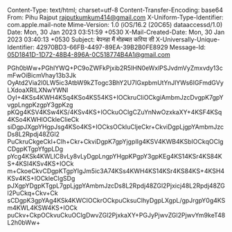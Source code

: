 Content-Type: text/html; charset=utf-8
Content-Transfer-Encoding: base64
From: Pihu Rajput <rajputkumkum414@gmail.com>
X-Uniform-Type-Identifier: com.apple.mail-note
Mime-Version: 1.0 (iOS/16.2 \(20C65\) dataaccessd/1.0)
Date: Mon, 30 Jan 2023 03:51:59 +0530
X-Mail-Created-Date: Mon, 30 Jan 2023 03:40:13 +0530
Subject: बेपनहा मैं
  मोहब्बत करिया सी
X-Universally-Unique-Identifier: 42970BD3-66FB-4497-89EA-39B2B0FE8929
Message-Id: <05D1841D-1D72-48B4-896A-0C518774B4A1@gmail.com>

PGh0bWw+PGhlYWQ+PC9oZWFkPjxib2R5IHN0eWxlPSJvdmVyZmxvdy13cmFwOiBicmVhay13b3Jk
OyAtd2Via2l0LW5ic3AtbW9kZTogc3BhY2U7IGxpbmUtYnJlYWs6IGFmdGVyLXdoaXRlLXNwYWNl
OyI+4KSs4KWH4KSq4KSo4KS54KS+IOCkruCliOCkgiAmbmJzcDvgpK7gpYvgpLngpKzgpY3gpKzg
pKQg4KSV4KSw4KS/4KSv4KS+IOCkuOClgCZuYnNwOzxkaXY+4KSF4KSq4KSo4KWHIOCkleClieCk
siDgpJXgpYHgpJsg4KSo4KS+IOCksOCkluCljeCkr+CkviDgpLjgpYAmbmJzcDs8L2Rpdj48ZGl2
PuCkruCkgeCkl+Clh+Ckr+CkviDgpK7gpYjgpIIg4KSV4KWB4KSbIOCkqOClgCDgpKTgpYfgpLDg
pYcg4KSk4KWLIC8vLy8vLyDgpLngpYHgpKPgpY3gpKEg4KS14KSr4KS84KS+4KSI4KSv4KS+IOCk
m+CkoeCkvCDgpKTgpYIgJm5ic3A74KSs4KWH4KS14KSr4KS84KS+4KSH4KSv4KS+IOCkleClgSDg
pJXgpYDgpKTgpL7gpLjgpYAmbmJzcDs8L2Rpdj48ZGl2Pjxicj48L2Rpdj48ZGl2PuCkq+Ckv+Ck
sCDgpK3gpYAg4KSk4KWCIOCkrOCkpuCksuClhyDgpLXgpL/gpJrgpY0g4KSm4KWL4KSW4KS+IOCk
puCkv+CkpOCkvuCkuOClgDwvZGl2PjxkaXY+PGJyPjwvZGl2PjwvYm9keT48L2h0bWw+
